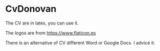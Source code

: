 # CvDonovan
The CV are in latex, you can use it.

The logos are from https://www.flaticon.es

There is an alternative of CV different Word or Google Docs. I advice it.
